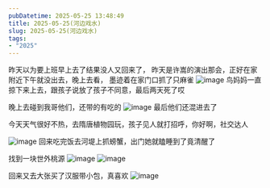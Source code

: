 ```yaml
---
pubDatetime: 2025-05-25 13:48:49
title: 2025-05-25(河边戏水)
slug: 2025-05-25(河边戏水)
tags:
- "2025"
---
```


昨天以为要上班早上去了结果没人又回来了，
昨天是许嵩的演出那会，正好在家附近下午就没出去，晚上去看， 墨迹着在家门口抓了只麻雀
![image](../../../../public/img/2025/2025-05-25-cfe48a72-57b6-45f3-9264-6ad4f4339d08.webp)
鸟妈妈一直掠下来上去，跟孩子说放了孩子不同意，最后两天死了哎

晚上去碰到我哥他们，还带的有吃的
![image](../../../../public/img/2025/2025-05-25-0d5578bf-0bba-499c-9e30-bf85a0c0f026.webp)
最后他们还混进去了

今天天气很好不热，去隋唐植物园玩，孩子见人就打招呼，你好啊，社交达人

![image](../../../../public/img/2025/2025-05-25-8940b93d-05aa-492a-9a79-71e4472c018c.webp)
回来吃完饭去河堤上抓螃蟹，出门她就瞌睡到了竟清醒了

找到一块世外桃源
![image](../../../../public/img/2025/2025-05-25-9d645d39-b3a1-4774-a7ca-8a9b10776ce1.webp)
![image](../../../../public/img/2025/2025-05-25-47052f66-4323-44c4-aa87-c657b09c1fb2.webp)

回来又去大张买了汉服带小包，真喜欢
![image](../../../../public/img/2025/2025-05-25-51d1e463-6db3-4e5b-9942-773cd110aa76.webp)